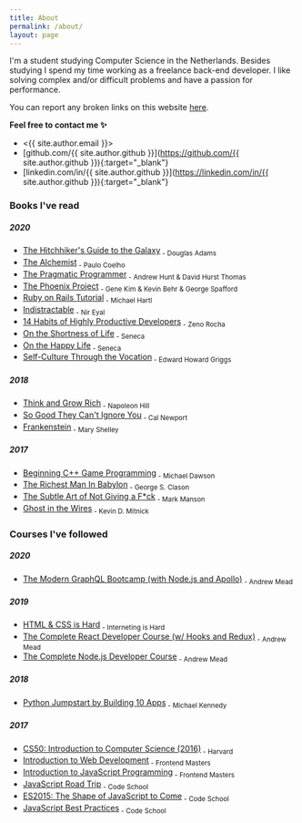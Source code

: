 ```yaml
---
title: About
permalink: /about/
layout: page
---
```


I'm a student studying Computer Science in the Netherlands. Besides studying I spend my time working as a freelance back-end developer. I like solving complex and/or difficult problems and have a passion for performance.

You can report any broken links on this website [here](https://github.com/nickyvanurk/nickyvanurk.com/issues/new).

**Feel free to contact me ✨**

- <{{ site.author.email }}>
- [github.com/{{ site.author.github }}](https://github.com/{{ site.author.github }}){:target="_blank"}
- [linkedin.com/in/{{ site.author.github }}](https://linkedin.com/in/{{ site.author.github }}){:target="_blank"}

### Books I've read

##### 2020
  * <a href="https://www.goodreads.com/book/show/8706.The_Hitchhiker_s_Guide_to_the_Galaxy" target="_blank">The Hitchhiker's Guide to the Galaxy</a><sub> - Douglas Adams</sub>
  * <a href="https://www.goodreads.com/book/show/18144590-the-alchemist" target="_blank">The Alchemist</a><sub> - Paulo Coelho</sub>
  * <a href="https://www.goodreads.com/book/show/45280024-the-pragmatic-programmer" target="_blank">The Pragmatic Programmer</a><sub> - Andrew Hunt & David Hurst Thomas</sub>
  * <a href="https://www.goodreads.com/book/show/17255186-the-phoenix-project" target="_blank">The Phoenix Project</a><sub> - Gene Kim & Kevin Behr & George Spafford</sub>
  * <a href="https://www.goodreads.com/book/show/53555181-ruby-on-rails-tutorial-6th-edition" target="_blank">Ruby on Rails Tutorial</a><sub> - Michael Hartl</sub>
  * <a href="https://www.goodreads.com/book/show/44595007-indistractable" target="_blank">Indistractable</a><sub> - Nir Eyal</sub>
  * <a href="https://www.goodreads.com/book/show/54438214-14-habits-of-highly-productive-developers" target="_blank">14 Habits of Highly Productive Developers</a><sub> - Zeno Rocha</sub>
  * <a href="https://www.goodreads.com/book/show/97412.On_the_Shortness_of_Life" target="_blank">On the Shortness of Life</a><sub> - Seneca</sub>
  * <a href="https://www.goodreads.com/book/show/29348373-on-the-happy-life" target="_blank">On the Happy Life</a><sub> - Seneca</sub>
  * <a href="https://www.goodreads.com/book/show/8298080-self-culture-through-the-vocation" target="_blank">Self-Culture Through the Vocation</a><sub> - Edward Howard Griggs</sub>

##### 2018
  * <a href="https://www.goodreads.com/book/show/4653443-think-and-grow-rich-deluxe-edition" target="_blank">Think and Grow Rich</a><sub> - Napoleon Hill</sub>
  * <a href="https://www.goodreads.com/book/show/13525945-so-good-they-can-t-ignore-you" target="_blank">So Good They Can't Ignore You</a><sub> - Cal Newport</sub>
  * <a href="https://www.goodreads.com/book/show/12974171-frankenstein" target="_blank">Frankenstein</a><sub> - Mary Shelley</sub>

##### 2017
  * <a href="https://www.goodreads.com/book/show/2084820.Beginning_C_Game_Programming" target="_blank">Beginning C++ Game Programming</a><sub> - Michael Dawson</sub>
  * <a href="https://www.goodreads.com/book/show/1052.The_Richest_Man_in_Babylon" target="_blank">The Richest Man In Babylon</a><sub> - George S. Clason</sub>
  * <a href="https://www.goodreads.com/book/show/28259130-the-subtle-art-of-not-giving-a-f-ck" target="_blank">The Subtle Art of Not Giving a F*ck</a><sub> - Mark Manson</sub>
  * <a href="https://www.goodreads.com/book/show/10256723-ghost-in-the-wires" target="_blank">Ghost in the Wires</a><sub> - Kevin D. Mitnick</sub>

### Courses I've followed

##### 2020
  * <a href="https://www.udemy.com/course/graphql-bootcamp/" target="_blank">The Modern GraphQL Bootcamp (with Node.js and Apollo)</a><sub> - Andrew Mead</sub>

##### 2019
  * <a href="https://internetingishard.com/html-and-css/" target="_blank">HTML & CSS is Hard</a><sub> - Interneting is Hard</sub>
  * <a href="https://www.udemy.com/course/react-2nd-edition/" target="_blank">The Complete React Developer Course (w/ Hooks and Redux)</a><sub> - Andrew Mead</sub>
  * <a href="https://www.udemy.com/course/the-complete-nodejs-developer-course-2/" target="_blank">The Complete Node.js Developer Course</a><sub> - Andrew Mead</sub>

##### 2018
  * <a href="https://training.talkpython.fm/courses/explore_python_jumpstart/python-language-jumpstart-building-10-apps" target="_blank">Python Jumpstart by Building 10 Apps</a><sub> - Michael Kennedy</sub>

##### 2017
  * <a href="https://www.youtube.com/watch?v=y62zj9ozPOM&list=PLhQjrBD2T3828ZVcVzEIhsHVgjANGZveu" target="_blank">CS50: Introduction to Computer Science (2016)</a><sub> - Harvard</sub>
  * <a href="https://frontendmasters.com/workshops/intro-web-dev/" target="_blank">Introduction to Web Development</a><sub> - Frontend Masters</sub>
  * <a href="https://frontendmasters.com/courses/javascript-basics/" target="_blank">Introduction to JavaScript Programming</a><sub> - Frontend Masters</sub>
  * <a href="https://www.pluralsight.com/courses/code-school-javascript-road-trip-part-1" target="_blank">JavaScript Road Trip</a><sub> - Code School</sub>
  * <a href="https://www.pluralsight.com/courses/javascript-fundamentals-es6" target="_blank">ES2015: The Shape of JavaScript to Come</a><sub> - Code School</sub>
  * <a href="https://www.pluralsight.com/courses/code-school-javascript-best-practices" target="_blank">JavaScript Best Practices</a><sub> - Code School</sub>
